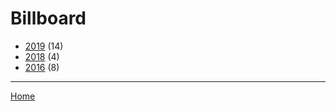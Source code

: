 # Billboard

  * [2019](./billboard-2019.md/) (14)
  * [2018](./billboard-2018.md/) (4)
  * [2016](./billboard-2016.md/) (8)
----

[Home](../)
